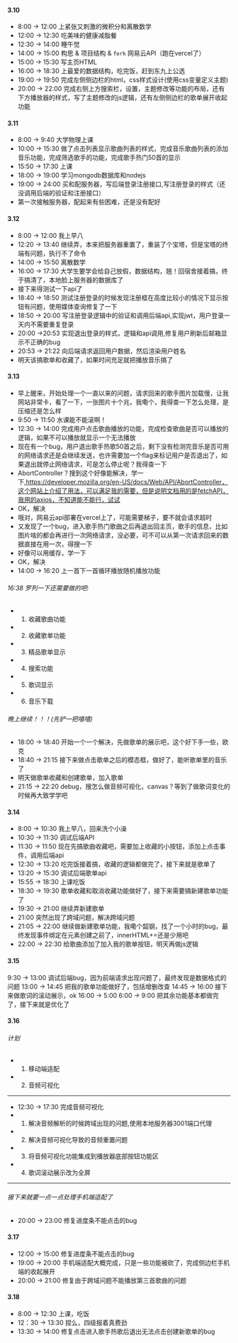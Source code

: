 #### 3.10
* 8:00 -> 12:00 上紧张又刺激的微积分和离散数学
* 12:00 -> 12:30 吃美味的健康减脂餐
* 12:30 -> 14:00 睡午觉
* 14:00 -> 15:00 构思 & 项目结构 & `fork` 网易云API（跑在vercel了）
* 15:00 -> 15:30 写主页HTML
* 16:00 -> 18:30 上最爱的数据结构，吃完饭，赶到东九上公选
* 19:00 -> 19:50 完成左侧侧边栏的html，css样式设计(使用css变量定义主题)
* 20:00 -> 22:00 完成右侧上方搜索栏，设置，主题修改等功能的布局，还有下方播放器的样式，写了主题修改的js逻辑，还有左侧侧边栏的歌单展开收起功能

#### 3.11
* 8:00 -> 9:40 大学物理上课
* 10:00 -> 15:30 做了点击列表显示歌曲列表的样式，完成音乐歌曲列表的添加音乐功能，完成筛选歌手的功能，完成歌手热门50首的显示
* 15:50 -> 17:30 上课
* 18:00 -> 19:00 学习mongodb数据库和nodejs
* 19:00 -> 24:00 买和配服务器，写后端登录注册接口,写注册登录的样式（还没调用后端的验证和注册接口）
* 第一次接触服务器，配起来有些困难，还是没有配好

#### 3.12
* 8:00 -> 12:00 我上早八
* 12:20 -> 13:40 继续弄，本来把服务器重置了，重装了个宝塔，但是宝塔的终端有问题，执行不了命令
* 14:00 -> 15:50 离散数学
* 16:00 -> 17:30 大学生要学会给自己放假，数据结构，翘！回宿舍接着搞，终于搞清了，本地脸上服务器的数据库了
* 接下来得测试一下api了
* 18:40 -> 18:50 测试注册登录的时候发现注册框在高度比较小的情况下显示按钮有问题，使用媒体查询修复了一下
* 18:50 -> 20:00 写注册登录逻辑中的验证和调用后端api,实现jwt，用户登录一天内不需要重复登录
* 20:00 ->20:53 实现退出登录的样式，逻辑和api调用,修复用户刷新后邮箱显示不正确的bug
* 20:53 -> 21:22 向后端请求返回用户数据，然后渲染用户姓名
* 明天该搞歌单和收藏了，如果时间充足就把播放音乐搞了

#### 3.13
* 早上醒来，开始处理一个一直以来的问题，请求回来的歌手图片加载慢，让我网站非常卡，看了一下，一张图片十个兆，我嘞个，我得查一下怎么处理，是压缩还是怎么样
* 9:50 -> 11:50 水课能不能滚啊！
* 12:30 -> 14:00 完成用户点击歌曲播放的功能，完成检查歌曲是否可以播放的逻辑，如果不可以播放就显示一个无法播放
* 现在有一个bug，用户退出歌手热歌50首之后，剩下没有检测完音乐是否可用的网络请求还是会继续发送，也许需要加一个flag来标记用户是否退出了，如果退出就停止网络请求，可是怎么停止呢？我得查一下
* AbortController？搜到这个好像能解决，学一下,https://developer.mozilla.org/en-US/docs/Web/API/AbortController，这个网站上介绍了用法，可以满足我的需要，但是说明文档用的是fetchAPI，我用的axios，不知道能不能行，试试
* OK，解决
* 哦对，网易云api部署在vercel上了，可能需要梯子，要不就会请求超时
* 又发现了一个bug，进入歌手热门歌曲之后再退出回主页，歌手的信息，比如图片啥的都会再进行一次网络请求，没必要，可不可以从第一次请求回来的数据直接在用一次，得搜一下
* 好像可以用缓存，学一下
* OK，解决
* 14:00 -> 16:20 上一首下一首循环播放随机播放功能
######  16:38 罗列一下还需要做的吧:
* 1. 收藏歌曲功能
* 2. 收藏歌单功能
* 3. 精品歌单显示
* 4. 搜索功能
* 5. 歌词显示
* 6. 音乐下载
###### 晚上继续！！！(先铲一把嘻嘻)
* 18:00 -> 18:40 开始一个一个解决，先做歌单的展示吧，这个好下手一些，欧克
* 18:40 -> 21:15 接下来做点击歌单之后的模态框，做好了，能听歌单里的音乐了
* 明天做歌单收藏和创建歌单，加入歌单
* 21:15 -> 22:20 debug，搜怎么做音频可视化，canvas？等到了做歌词变化的时候再大致学学吧

#### 3.14
* 8:00 -> 10:30 我上早八，回来洗个小澡
* 10:30 -> 11:30 调试后端API
* 11:30 -> 11:50 现在先搞歌曲收藏吧，需要加上收藏的小按钮，添加上点击事件，调用后端api
* 12:30 -> 13:20 吃完饭接着搞，收藏的逻辑都做完了，接下来就是歌单了
* 13:20 -> 15:30 调试后端歌单api
* 15:55 -> 18:30 上课吃饭
* 18:30 -> 19:30 歌单收藏和取消收藏功能做好了，接下来需要搞新建歌单功能了
* 19:30 -> 21:00 继续弄新建歌单
* 21:00 突然出现了跨域问题，解决跨域问题
* 21:05 -> 22:00 继续做新建歌单功能，我嘞个韶钢，找了一个小时的bug，最终发现事件绑定在元素创建之前了，innerHTML+=还是少用吧
* 22:00 -> 22:30 给歌曲添加了加入我的歌单按钮，明天再做js逻辑
#### 3.15 
9:30 -> 13:00 调试后端bug，因为前端请求出现问题了，最终发现是数据格式的问题
13:00 -> 14:45 把我的歌单功能做好了，包括增删改查
14:45 -> 16:00 接下来做歌词的滚动展示，ok
16:00 -> 5:00 6:00 -> 9:00 把其余功能基本都做完了，接下来就是优化了
#### 3.16
###### 计划 
* 1. 移动端适配
* 2. 音频可视化
------------------
* 12:30 -> 17:30 完成音频可视化
* 1. 解决音频解析的时候跨域出现的问题,使用本地服务器3001端口代理
* 2. 解决音频可视化导致的音频重置问题
* 3. 将音频可视化功能集成到播放器底部按钮功能区
* 4. 歌词滚动展示改为全屏
--------------------
###### 接下来就要一点一点处理手机端适配了 
* 20:00 -> 23:00 修复进度条不能点击的bug

#### 3.17
* 12:00 -> 15:00 修复进度条不能点击的bug
* 19:00 -> 20:00 手机端适配大概完成，只是一些功能被砍了，完成侧边栏手机端的收起展开
* 20:00 -> 21:00 修复由于跨域问题不能播放第三首歌曲的问题


#### 3.18

* 8:00 -> 12:30 上课，吃饭
* 12：30 -> 13:30 捏么，四级报着真费劲
* 13:30 -> 14:00 修复点击进入歌手热歌后退出无法点击创建新歌单的bug